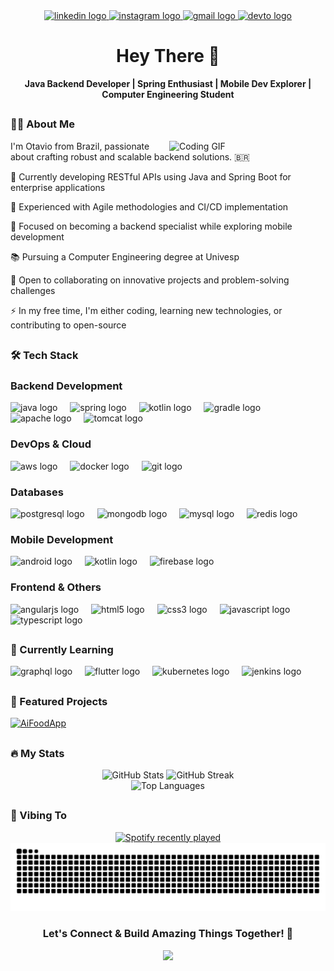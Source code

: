 <div align="center">
  <a href="https://www.linkedin.com/in/otavioximarelli/" target="_blank">
    <img src="https://img.shields.io/static/v1?message=LinkedIn&logo=linkedin&label=&color=0077B5&logoColor=white&labelColor=&style=for-the-badge" height="25" alt="linkedin logo"  />
  </a>

  <a href="https://www.instagram.com/otavio.ximarelli.dev/" target="_blank">
    <img src="https://img.shields.io/static/v1?message=Instagram&logo=instagram&label=&color=E4405F&logoColor=white&labelColor=&style=for-the-badge" height="25" alt="instagram logo"  />
  </a>
  <a href="mailto:otavio.ximarelli@gmail.com" target="_blank">
    <img src="https://img.shields.io/static/v1?message=Gmail&logo=gmail&label=&color=D14836&logoColor=white&labelColor=&style=for-the-badge" height="25" alt="gmail logo"  />
  </a>
  <a href="https://dev.to/otavioximarelli" target="_blank">
    <img src="https://img.shields.io/static/v1?message=Dev.to&logo=dev.to&label=&color=0A0A0A&logoColor=white&labelColor=&style=for-the-badge" height="25" alt="devto logo"  />
  </a>
</div>

# <h1 align="center">Hey There 👋</h1>

<div align="center">
  <b>Java Backend Developer | Spring Enthusiast | Mobile Dev Explorer | Computer Engineering Student</b>
</div>

## <h3 align="left">👨‍💻 About Me</h3>

<p align="left">
  <img align="right" width="250" src="https://media.giphy.com/media/SWoSkN6DxTszqIKEqv/giphy.gif" alt="Coding GIF" />
  
  I'm Otavio from Brazil, passionate about crafting robust and scalable backend solutions. 🇧🇷
  
  🚀 Currently developing RESTful APIs using Java and Spring Boot for enterprise applications
  
  🔄 Experienced with Agile methodologies and CI/CD implementation
  
  🎯 Focused on becoming a backend specialist while exploring mobile development
  
  📚 Pursuing a Computer Engineering degree at Univesp
  
  🤝 Open to collaborating on innovative projects and problem-solving challenges
  
  ⚡ In my free time, I'm either coding, learning new technologies, or contributing to open-source
</p>

## <h3 align="left">🛠️ Tech Stack</h3>

### Backend Development
<div align="left">
  <img src="https://cdn.jsdelivr.net/gh/devicons/devicon/icons/java/java-original.svg" height="40" alt="java logo" />
  <img width="12" />
  <img src="https://cdn.jsdelivr.net/gh/devicons/devicon/icons/spring/spring-original.svg" height="40" alt="spring logo" />
  <img width="12" />
  <img src="https://cdn.jsdelivr.net/gh/devicons/devicon/icons/kotlin/kotlin-original.svg" height="40" alt="kotlin logo" />
  <img width="12" />
  <img src="https://cdn.jsdelivr.net/gh/devicons/devicon/icons/gradle/gradle-plain.svg" height="40" alt="gradle logo" />
  <img width="12" />
  <img src="https://cdn.jsdelivr.net/gh/devicons/devicon/icons/apache/apache-original.svg" height="40" alt="apache logo" />
  <img width="12" />
  <img src="https://cdn.jsdelivr.net/gh/devicons/devicon/icons/tomcat/tomcat-original.svg" height="40" alt="tomcat logo" />
</div>

### DevOps & Cloud
<div align="left">
  <img src="https://cdn.jsdelivr.net/gh/devicons/devicon/icons/amazonwebservices/amazonwebservices-line-wordmark.svg" height="40" alt="aws logo" />
  <img width="12" />
  <img src="https://cdn.jsdelivr.net/gh/devicons/devicon/icons/docker/docker-plain-wordmark.svg" height="40" alt="docker logo" />
  <img width="12" />
  <img src="https://cdn.jsdelivr.net/gh/devicons/devicon/icons/git/git-original.svg" height="40" alt="git logo" />
</div>

### Databases
<div align="left">
  <img src="https://cdn.jsdelivr.net/gh/devicons/devicon/icons/postgresql/postgresql-original.svg" height="40" alt="postgresql logo" />
  <img width="12" />
  <img src="https://cdn.jsdelivr.net/gh/devicons/devicon/icons/mongodb/mongodb-original.svg" height="40" alt="mongodb logo" />
  <img width="12" />
  <img src="https://cdn.jsdelivr.net/gh/devicons/devicon/icons/mysql/mysql-original.svg" height="40" alt="mysql logo" />
  <img width="12" />
  <img src="https://cdn.jsdelivr.net/gh/devicons/devicon/icons/redis/redis-original.svg" height="40" alt="redis logo" />
</div>

### Mobile Development
<div align="left">
  <img src="https://cdn.jsdelivr.net/gh/devicons/devicon/icons/android/android-original.svg" height="40" alt="android logo" />
  <img width="12" />
  <img src="https://cdn.jsdelivr.net/gh/devicons/devicon/icons/kotlin/kotlin-original.svg" height="40" alt="kotlin logo" />
  <img width="12" />
  <img src="https://cdn.jsdelivr.net/gh/devicons/devicon/icons/firebase/firebase-plain-wordmark.svg" height="40" alt="firebase logo" />
</div>

### Frontend & Others
<div align="left">
  <img src="https://cdn.jsdelivr.net/gh/devicons/devicon/icons/angularjs/angularjs-original.svg" height="40" alt="angularjs logo" />
  <img width="12" />
  <img src="https://cdn.jsdelivr.net/gh/devicons/devicon/icons/html5/html5-original.svg" height="40" alt="html5 logo" />
  <img width="12" />
  <img src="https://cdn.jsdelivr.net/gh/devicons/devicon/icons/css3/css3-original.svg" height="40" alt="css3 logo" />
  <img width="12" />
  <img src="https://cdn.jsdelivr.net/gh/devicons/devicon/icons/javascript/javascript-original.svg" height="40" alt="javascript logo" />
  <img width="12" />
  <img src="https://cdn.jsdelivr.net/gh/devicons/devicon/icons/typescript/typescript-original.svg" height="40" alt="typescript logo" />
</div>

## <h3 align="left">🌱 Currently Learning</h3>

<div align="left">
  <img src="https://cdn.jsdelivr.net/gh/devicons/devicon/icons/graphql/graphql-plain.svg" height="40" alt="graphql logo" />
  <img width="12" />
  <img src="https://cdn.jsdelivr.net/gh/devicons/devicon/icons/flutter/flutter-original.svg" height="40" alt="flutter logo" />
  <img width="12" />
  <img src="https://cdn.jsdelivr.net/gh/devicons/devicon/icons/kubernetes/kubernetes-plain.svg" height="40" alt="kubernetes logo" />
  <img width="12" />
  <img src="https://cdn.jsdelivr.net/gh/devicons/devicon/icons/jenkins/jenkins-original.svg" height="40" alt="jenkins logo" />
  <img width="12" />
</div>

## <h3 align="left">🚀 Featured Projects</h3>

<div align="left">
  <a href="https://github.com/OtavioXimarelli/AiFoodApp">
    <img src="https://img.shields.io/badge/AI Food App%20-Spring%20API-green?style=for-the-badge" alt="AiFoodApp" />
  </a>
   <!--- <img width="12" />
  <a href="https://github.com/OtavioXimarelli/project-name-2">
    <img src="https://img.shields.io/badge/Project%202-Android%20App-blue?style=for-the-badge" alt="Project 2" />
  </a>
  <img width="12" />
  <a href="https://github.com/OtavioXimarelli/project-name-3">
    <img src="https://img.shields.io/badge/Project%203-Microservices-orange?style=for-the-badge" alt="Project 3" />
  </a> --->
</div>

## <h3 align="left">🔥 My Stats</h3>

<div align="center">
  <img src="https://github-readme-stats.vercel.app/api?username=OtavioXimarelli&theme=tokyonight&show_icons=true&hide_border=true&count_private=true" alt="GitHub Stats" />
  <img src="https://github-readme-streak-stats.herokuapp.com/?user=OtavioXimarelli&theme=tokyonight&hide_border=true" alt="GitHub Streak" />
</div>

<div align="center">
  <img src="https://github-readme-stats.vercel.app/api/top-langs/?username=OtavioXimarelli&theme=tokyonight&show_icons=true&hide_border=true&layout=compact" alt="Top Languages" />
</div>

## <h3 align="left">🎵 Vibing To</h3>

<div align="center">
  <a href="https://open.spotify.com/user/2dcq8odlva885v4zs80n9tam6">
    <img src="https://spotify-recently-played-readme.vercel.app/api?user=2dcq8odlva885v4zs80n9tam6&count=5" alt="Spotify recently played" />
  </a>
</div>

<img src="https://raw.githubusercontent.com/OtavioXimarelli/OtavioXimarelli/output/snake.svg" alt="Snake animation" />

<div align="center">
  <h3>Let's Connect & Build Amazing Things Together! 🚀</h3>
  <img src="https://profile-counter.glitch.me/OtavioXimarelli/count.svg?" />
</div>
